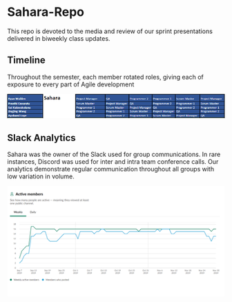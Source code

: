 # Sahara-Repo
This repo is devoted to the media and review of our sprint presentations delivered in biweekly class updates.

## Timeline
Throughout the semester, each member rotated roles, giving each of exposure to every part of Agile development

![timeline](/Media%20and%20Figures/timeline.PNG)

## Slack Analytics
Sahara was the owner of the Slack used for group communications. In rare instances, Discord was used for inter and intra team conference calls. Our analytics demonstrate regular communication throughout all groups with low variation in volume.

![activity](/Media%20and%20Figures/activity.PNG)

